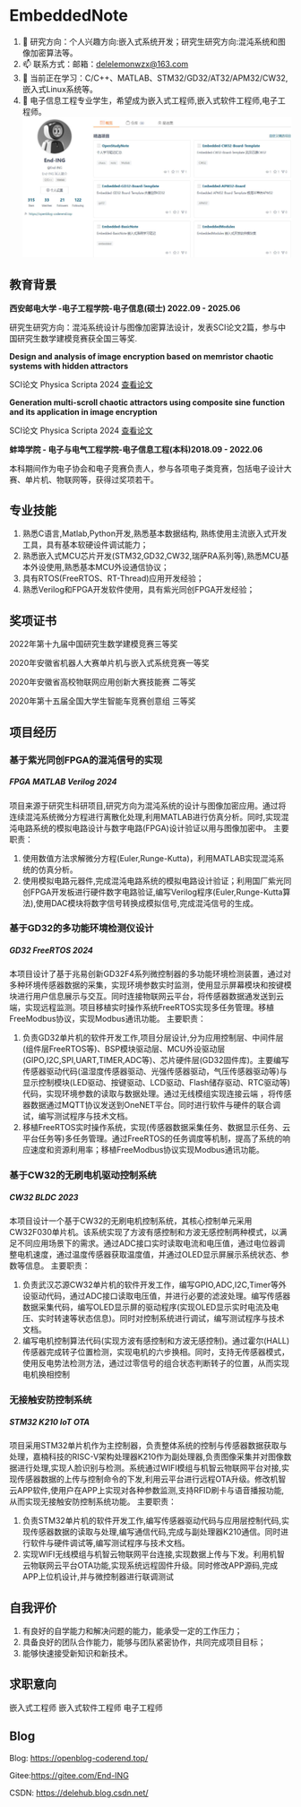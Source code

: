 # EmbeddedNote
1. 🌱 研究方向：个人兴趣方向:嵌入式系统开发；研究生研究方向:混沌系统和图像加密算法等。
2. 📫 联系方式：邮箱：delelemonwzx@163.com
3. 🌱 当前正在学习：C/C++、MATLAB、STM32/GD32/AT32/APM32/CW32,嵌入式Linux系统等。
4. 💬 电子信息工程专业学生，希望成为嵌入式工程师,嵌入式软件工程师,电子工程师。
![](pic/open.jpg)
## 教育背景

**西安邮电大学 -电子工程学院-电子信息(硕士)  2022.09 - 2025.06**

研究生研究方向：混沌系统设计与图像加密算法设计，发表SCI论文2篇，参与中国研究生数学建模竞赛获全国三等奖.

**Design and analysis of image encryption based on memristor chaotic systems with hidden attractors**

SCI论文 Physica Scripta 2024 [查看论文](https://iopscience.iop.org/article/10.1088/1402-4896/ad56cf)

**Generation multi-scroll chaotic attractors using composite sine function and its application in image encryption**

SCI论文 Physica Scripta 2024 [查看论文](https://iopscience.iop.org/article/10.1088/1402-4896/ad2b3f)

**蚌埠学院 - 电子与电气工程学院-电子信息工程(本科)2018.09 - 2022.06**

本科期间作为电子协会和电子竞赛负责人，参与各项电子类竞赛，包括电子设计大赛、单片机、物联网等，获得过奖项若干。

## 专业技能

1. 熟悉C语言,Matlab,Python开发,熟悉基本数据结构, 熟练使用主流嵌入式开发工具，具有基本软硬设件调试能力；
2. 熟悉嵌入式MCU芯片开发(STM32,GD32,CW32,瑞萨RA系列等),熟悉MCU基本外设使用,熟悉基本MCU外设通信协议；
3. 具有RTOS(FreeRTOS、RT-Thread)应用开发经验；
4. 熟悉Verilog和FPGA开发软件使用，具有紫光同创FPGA开发经验；

## 奖项证书

2022年第十九届中国研究生数学建模竞赛三等奖

2020年安徽省机器人大赛单片机与嵌入式系统竞赛一等奖 

2020年安徽省高校物联网应用创新大赛技能赛 二等奖

2020年第十五届全国大学生智能车竞赛创意组 三等奖

## 项目经历

### 基于紫光同创FPGA的混沌信号的实现
##### FPGA MATLAB Verilog 2024
项目来源于研究生科研项目,研究方向为混沌系统的设计与图像加密应用。通过将连续混沌系统微分方程进行离散化处理,利用MATLAB进行仿真分析。同时,实现混沌电路系统的模拟电路设计与数字电路(FPGA)设计验证以用与图像加密中。
主要职责：
1. 使用数值方法求解微分方程(Euler,Runge-Kutta)，利用MATLAB实现混沌系统的仿真分析。
2. 使用模拟电路元器件,完成混沌电路系统的模拟电路设计验证；利用国厂紫光同创FPGA开发板进行硬件数字电路验证,编写Verilog程序(Euler,Runge-Kutta算法),使用DAC模块将数字信号转换成模拟信号,完成混沌信号的生成。
### 基于GD32的多功能环境检测仪设计
##### GD32 FreeRTOS 2024 
本项目设计了基于兆易创新GD32F4系列微控制器的多功能环境检测装置，通过对多种环境传感器数据的采集，实现环境参数实时监测，使用显示屏幕模块和按键模块进行用户信息展示与交互。同时连接物联网云平台，将传感器数据通发送到云端，实现远程监测。项目移植实时操作系统FreeRTOS实现多任务管理。移植FreeModbus协议，实现Modbus通讯功能。
主要职责：
1. 负责GD32单片机的软件开发工作,项目分层设计,分为应用控制层、中间件层(组件层FreeRTOS等)、BSP模块驱动层、MCU外设驱动层(GIPO,I2C,SPI,UART,TIMER,ADC等)、芯片硬件层(GD32固件库)。主要编写传感器驱动代码(温湿度传感器驱动、光强传感器驱动，气压传感器驱动等)与显示控制模块(LED驱动、按键驱动、LCD驱动、Flash储存驱动、RTC驱动等)代码，实现环境参数的读取与数据处理。通过无线模组实现连接云端 ，将传感器数据通过MQTT协议发送到OneNET平台。同时进行软件与硬件的联合调试，编写测试程序与技术文档。
2. 移植FreeRTOS实时操作系统，实现(传感器数据采集任务、数据显示任务、云平台任务等)多任务管理。通过FreeRTOS的任务调度等机制，提高了系统的响应速度和资源利用率；移植FreeModbus协议实现Modbus通讯功能。
### 基于CW32的无刷电机驱动控制系统
##### CW32 BLDC 2023
本项目设计一个基于CW32的无刷电机控制系统，其核心控制单元采用CW32F030单片机。该系统实现了方波有感控制和方波无感控制两种模式，以满足不同应用场景下的需求。通过ADC接口实时读取电流和电压值，通过电位器调整电机速度，通过温度传感器获取温度值，并通过OLED显示屏展示系统状态、参数等信息。
主要职责：
1. 负责武汉芯源CW32单片机的软件开发工作，编写GPIO,ADC,I2C,Timer等外设驱动代码，通过ADC接口读取电压值，并进行必要的滤波处理。编写传感器数据采集代码，编写OLED显示屏的驱动程序(实现OLED显示实时电流及电压、实时转速等状态信息)。同时对控制系统进行调试，编写测试程序与技术文档。
2. 编写电机控制算法代码(实现方波有感控制和方波无感控制)。通过霍尔(HALL)传感器完成转子位置检测，实现电机的六步换相。同时，支持无传感器模式，使用反电势法检测方法，通过过零信号的组合状态判断转子的位置，从而实现电机换相控制
### 无接触安防控制系统
##### STM32 K210 IoT OTA
项目采用STM32单片机作为主控制器，负责整体系统的控制与传感器数据获取与处理，嘉楠科技的RISC-V架构处理器K210作为副处理器,负责图像采集并对图像数据进行处理,实现人脸识别与检测。系统通过WIFI模组与机智云物联网平台对接,实现传感器数据的上传与控制命令的下发,利用云平台进行远程OTA升级。修改机智云APP软件,使用户在APP上实现对各种参数监测,支持RFID刷卡与语音播报功能,从而实现无接触安防控制系统功能。
主要职责：
1. 负责STM32单片机的软件开发工作,编写传感器驱动代码与应用层控制代码,实现传感器数据的读取与处理,编写通信代码,完成与副处理器K210通信。同时进行软件与硬件调试等,编写测试程序与技术文档。
2. 实现WIFI无线模组与机智云物联网平台连接,实现数据上传与下发。利用机智云物联网云平台OTA功能,实现系统远程固件升级。同时修改APP源码,完成APP上位机设计,并与微控制器进行联调测试

## 自我评价
1. 有良好的自学能力和解决问题的能力，能承受一定的工作压力；
2. 具备良好的团队合作能力，能够与团队紧密协作，共同完成项目目标；
3. 能够快速接受新知识和新技术。

## 求职意向

嵌入式工程师 嵌入式软件工程师 电子工程师

## Blog
Blog: https://openblog-coderend.top/

Gitee:https://gitee.com/End-ING

CSDN: https://delehub.blog.csdn.net/



